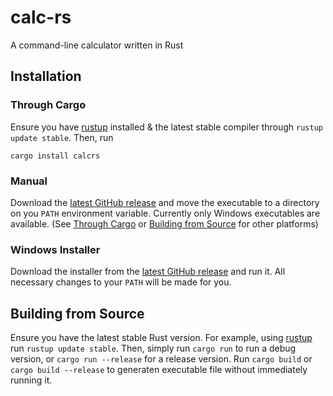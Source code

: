 # calc-rs

A command-line calculator written in Rust

## Installation

### Through Cargo

Ensure you have [rustup](https://rustup.rs) installed & the latest stable compiler through
`rustup update stable`. Then, run

```shell
cargo install calcrs
```

### Manual

Download the [latest GitHub release](https://github.com/Clay-6/calc-rs/releases/latest) and
move the executable to a directory on you `PATH` environment variable. Currently only Windows
executables are available. (See [Through Cargo](#through-cargo) or [Building from Source](#building-from-source)
for other platforms)

### Windows Installer

Download the installer from the [latest GitHub release](https://github.com/Clay-6/calc-rs/releases/latest)
and run it. All necessary changes to your `PATH` will be made for you.

## Building from Source

Ensure you have the latest stable Rust version. For example, using [rustup](https://rustup.rs) run
`rustup update stable`. Then, simply run `cargo run` to run a debug version, or `cargo run --release`
for a release version. Run `cargo build` or `cargo build --release` to generaten executable file without
immediately running it.
